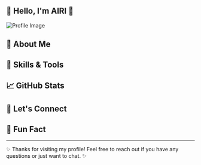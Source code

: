## 🌟 Hello, I'm AIRI 🌟

![Profile Image](image/icon.jpg)

## 👋 About Me
<!--
- 🏢 I work in the IT sector, focusing on AI research and development.
- 💻 Passionate about image recognition technology and AI-driven solutions.
- 🚀 Currently working on PoCs and transitioning them into full-fledged services.
- 📚 Dedicated to training new team members and enhancing their technical skills.
- 🍬 Food lover – especially gummies and spicy foods!
- ☕ Coffee enthusiast with a love for exploring different blends.
-->
## 🔧 Skills & Tools
<!--
- **Languages:** Python, JavaScript, TypeScript
- **Frameworks:** TensorFlow, PyTorch, React
- **Tools:** Docker, Kubernetes, GitHub Actions
-->
## 📈 GitHub Stats
<!--
![Your GitHub Stats](https://github-readme-stats.vercel.app/api?username=your-username&show_icons=true&hide_title=true&count_private=true&hide=prs&theme=radical)
-->
## 💬 Let's Connect
<!--
- [LinkedIn](https://www.linkedin.com/in/your-profile)
- [Twitter](https://twitter.com/your-profile)
- [Website](https://your-website.com)
-->
## 🌈 Fun Fact
<!--
I once tried to create a custom gummy bear flavor based on my favorite coffee blend! ☕🍬
-->
---

✨ Thanks for visiting my profile! Feel free to reach out if you have any questions or just want to chat. ✨

